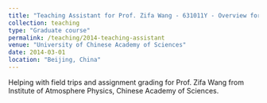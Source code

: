```yaml
---
title: "Teaching Assistant for Prof. Zifa Wang - 631011Y - Overview for Atmospheric Environment"
collection: teaching
type: "Graduate course"
permalink: /teaching/2014-teaching-assistant
venue: "University of Chinese Academy of Sciences"
date: 2014-03-01
location: "Beijing, China"
---
```


Helping with field trips and assignment grading for Prof. Zifa Wang from Institute of Atmosphere Physics, Chinese Academy of Sciences. 